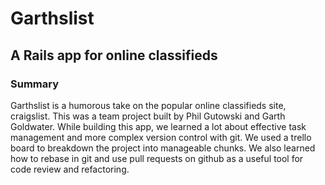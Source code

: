 # Garthslist
## A Rails app for online classifieds

### Summary

Garthslist is a humorous take on the popular online classifieds site, craigslist. This was a team project built by Phil Gutowski and Garth Goldwater. While building this app, we learned a lot about effective task management and more complex version control with git. We used a trello board to breakdown the project into manageable chunks. We also learned how to rebase in git and use pull requests on github as a useful tool for code review and refactoring.
